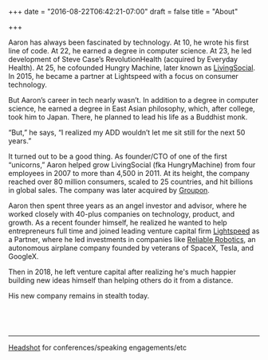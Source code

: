 +++
date = "2016-08-22T06:42:21-07:00"
draft = false
title = "About"

+++

Aaron has always been fascinated by technology. At 10, he wrote his first line of code. At 22, he earned a degree in computer science. At 23, he led development of Steve Case’s RevolutionHealth (acquired by Everyday Health). At 25, he cofounded Hungry Machine, later known as <a title="LivingSocial" target="_blank" rel="noopener" href="livingsocial.com">LivingSocial</a>. In 2015, he became a partner at Lightspeed with a focus on consumer technology.

But Aaron’s career in tech nearly wasn’t. In addition to a degree in computer science, he earned a degree in East Asian philosophy, which, after college, took him to Japan. There, he planned to lead his life as a Buddhist monk.

“But,” he says, “I realized my ADD wouldn’t let me sit still for the next 50 years.”

It turned out to be a good thing. As founder/CTO of one of the first “unicorns,” Aaron helped grow LivingSocial (fka HungryMachine) from four employees in 2007 to more than 4,500 in 2011. At its height, the company reached over 80 million consumers, scaled to 25 countries, and hit billions in global sales. The company was later acquired by <a target="_blank" rel="noopener" title="Groupon" href="groupon.com">Groupon</a>.

Aaron then spent three years as an angel investor and advisor, where he worked closely with 40-plus companies on technology, product, and growth. As a recent founder himself, he realized he wanted to help entrepreneurs full time and joined leading venture capital firm <a title="Lightspeed" target="_blank" href="lsvp.com">Lightspeed</a> as a Partner, where he led investments in companies like <a title="Reliable Robotics" target="_blank" href="https://reliable.co/">Reliable Robotics</a>, an autonomous airplane company founded by veterans of SpaceX, Tesla, and  GoogleX. 

Then in 2018, he left venture capital after realizing he's much happier building new ideas himself than helping others do it from a distance. 

His new company remains in stealth today.   

## <br />

<hr/>
<a href="/img/headshot-body.png">Headshot</a> for conferences/speaking engagements/etc
